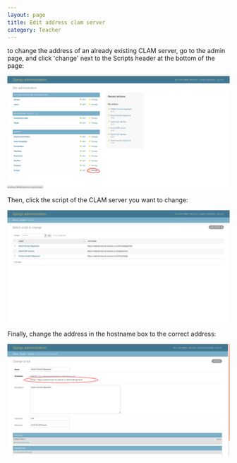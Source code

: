 ```yaml
---
layout: page
title: Edit address clam server
category: Teacher
---
```

to change the address of an already existing CLAM server, go to the admin page, and click 'change' next to the Scripts header at the bottom of the page:

![EditImage](wikiImage/admin_scripts_edit.png)


Then, click the script of the CLAM server you want to change:

![ChangeImage](wikiImage/admin_scripts_script.png)


Finally, change the address in the hostname box to the correct address:

![AddressImage](wikiImage/admin_scripts_script-change.png)
